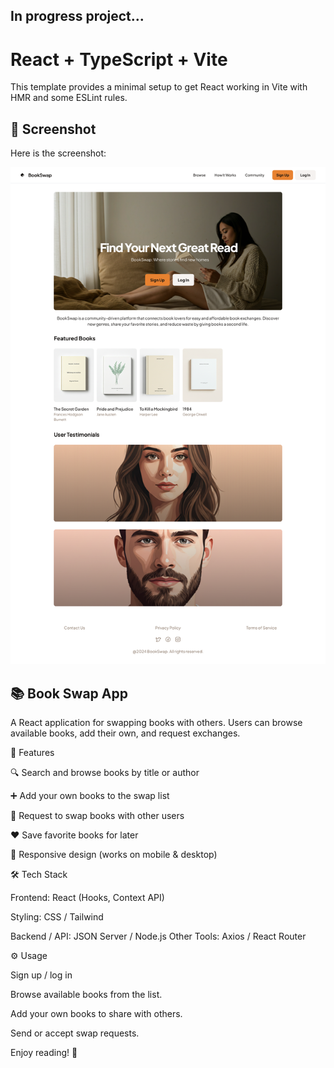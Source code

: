 ## In progress project...

# React + TypeScript + Vite

This template provides a minimal setup to get React working in Vite with HMR and some ESLint rules.

## 📸 Screenshot

Here is the screenshot:

![BookSwap](bookswap.png)

## 📚 Book Swap App

A React application for swapping books with others. Users can browse available books, add their own, and request exchanges.

🚀 Features

🔍 Search and browse books by title or author

➕ Add your own books to the swap list

🔄 Request to swap books with other users

❤️ Save favorite books for later

📱 Responsive design (works on mobile & desktop)

🛠️ Tech Stack

Frontend: React (Hooks, Context API)

Styling: CSS / Tailwind

Backend / API: JSON Server / Node.js
Other Tools: Axios / React Router

⚙️ Usage

Sign up / log in

Browse available books from the list.

Add your own books to share with others.

Send or accept swap requests.

Enjoy reading! 📖
